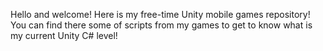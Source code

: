 Hello and welcome! Here is my free-time Unity mobile games repository! You can find there some of scripts from my games to get to know what is my current Unity C# level!
